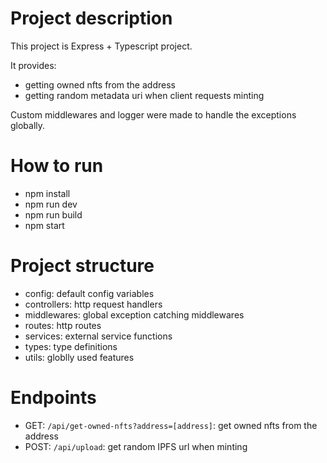 # Project description

This project is Express + Typescript project.

It provides:

- getting owned nfts from the address
- getting random metadata uri when client requests minting

Custom middlewares and logger were made to handle the exceptions globally.

# How to run

- npm install
- npm run dev
- npm run build
- npm start

# Project structure

- config: default config variables
- controllers: http request handlers
- middlewares: global exception catching middlewares
- routes: http routes
- services: external service functions
- types: type definitions
- utils: globlly used features

# Endpoints

- GET: `/api/get-owned-nfts?address=[address]`: get owned nfts from the address
- POST: `/api/upload`: get random IPFS url when minting
